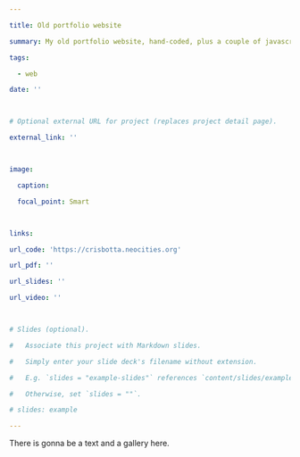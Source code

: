 ```yaml
---

title: Old portfolio website

summary: My old portfolio website, hand-coded, plus a couple of javascript libraries.

tags:

  - web

date: ''



# Optional external URL for project (replaces project detail page).

external_link: ''



image: 

  caption: 

  focal_point: Smart



links:

url_code: 'https://crisbotta.neocities.org'

url_pdf: ''

url_slides: ''

url_video: ''



# Slides (optional).

#   Associate this project with Markdown slides.

#   Simply enter your slide deck's filename without extension.

#   E.g. `slides = "example-slides"` references `content/slides/example-slides.md`.

#   Otherwise, set `slides = ""`.

# slides: example

---
```



There is gonna be a text and a gallery here.
